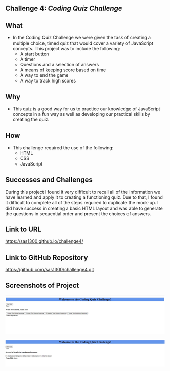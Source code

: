 ## Challenge 4:  *Coding Quiz Challenge* ##

## What ##
* In the Coding Quiz Challenge we were given the task of creating a multiple choice, timed quiz that would cover a variety of JavaScript concepts. This project was to include the following:
    * A start button
    * A timer
    * Questions and a selection of answers
    * A means of keeping score based on time
    * A way to end the game
    * A way to track high scores

## Why ##
* This quiz is a good way for us to practice our knowledge of JavaScript concepts in a fun way as well as developing our practical skills by creating the quiz.

## How ##
* This challenge required the use of the following:
    * HTML
    * CSS
    * JavaScript

## Successes and Challenges ##
 During this project I found it very difficult to recall all of the information we have learned and apply it to creating a functioning quiz.  Due to that, I found it difficult to complete all of the steps required to duplicate the mock-up.
 I did have success in creating a basic HTML layout and was able to generate the questions in sequential order and present the choices of answers.


## Link to URL ##

https://sas1300.github.io/challenge4/


## Link to GitHub Repository ##

https://github.com/sas1300/challenge4.git


## Screenshots of Project ##

![Question One](./assets/Images/questionone.jpg)

![Question Three](./assets/Images/questionthree.jpg)



